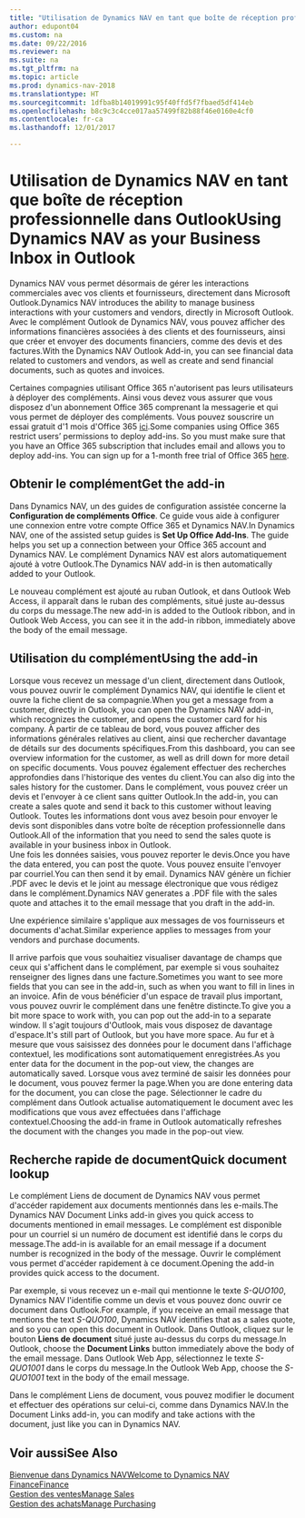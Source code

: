 ```yaml
---
title: "Utilisation de Dynamics NAV en tant que boîte de réception professionnelle dans Outlook"
author: edupont04
ms.custom: na
ms.date: 09/22/2016
ms.reviewer: na
ms.suite: na
ms.tgt_pltfrm: na
ms.topic: article
ms.prod: dynamics-nav-2018
ms.translationtype: HT
ms.sourcegitcommit: 1dfba8b14019991c95f40ffd5f7fbaed5df414eb
ms.openlocfilehash: b8c9c3c4cce017aa57499f82b88f46e0160e4cf0
ms.contentlocale: fr-ca
ms.lasthandoff: 12/01/2017

---
```


# <a name="using-dynamics-nav-as-your-business-inbox-in-outlook"></a><span data-ttu-id="76960-102">Utilisation de Dynamics NAV en tant que boîte de réception professionnelle dans Outlook</span><span class="sxs-lookup"><span data-stu-id="76960-102">Using Dynamics NAV as your Business Inbox in Outlook</span></span>
<span data-ttu-id="76960-103">Dynamics NAV vous permet désormais de gérer les interactions commerciales avec vos clients et fournisseurs, directement dans Microsoft Outlook.</span><span class="sxs-lookup"><span data-stu-id="76960-103">Dynamics NAV introduces the ability to manage business interactions with your customers and vendors, directly in Microsoft Outlook.</span></span> <span data-ttu-id="76960-104">Avec le complément Outlook de Dynamics NAV, vous pouvez afficher des informations financières associées à des clients et des fournisseurs, ainsi que créer et envoyer des documents financiers, comme des devis et des factures.</span><span class="sxs-lookup"><span data-stu-id="76960-104">With the Dynamics NAV Outlook Add-in, you can see financial data related to customers and vendors, as well as create and send financial documents, such as quotes and invoices.</span></span>  

<span data-ttu-id="76960-105">Certaines compagnies utilisant Office 365 n'autorisent pas leurs utilisateurs à déployer des compléments. Ainsi vous devez vous assurer que vous disposez d'un abonnement Office 365 comprenant la messagerie et qui vous permet de déployer des compléments. Vous pouvez souscrire un essai gratuit d'1 mois d'Office 365 [ici](https://products.office.com/try).</span><span class="sxs-lookup"><span data-stu-id="76960-105">Some companies using Office 365 restrict users’ permissions to deploy add-ins. So you must make sure that you have an Office 365 subscription that includes email and allows you to deploy add-ins. You can sign up for a 1-month free trial of Office 365 [here](https://products.office.com/try).</span></span>  

## <a name="get-the-add-in"></a><span data-ttu-id="76960-106">Obtenir le complément</span><span class="sxs-lookup"><span data-stu-id="76960-106">Get the add-in</span></span>
<span data-ttu-id="76960-107">Dans Dynamics NAV, un des guides de configuration assistée concerne la **Configuration de compléments Office**. Ce guide vous aide à configurer une connexion entre votre compte Office 365 et Dynamics NAV.</span><span class="sxs-lookup"><span data-stu-id="76960-107">In Dynamics NAV, one of the assisted setup guides is **Set Up Office Add-Ins**. The guide helps you  set up a connection between your Office 365 account and Dynamics NAV.</span></span> <span data-ttu-id="76960-108">Le complément Dynamics NAV est alors automatiquement ajouté à votre Outlook.</span><span class="sxs-lookup"><span data-stu-id="76960-108">The Dynamics NAV add-in is then automatically added to your Outlook.</span></span>  

<span data-ttu-id="76960-109">Le nouveau complément est ajouté au ruban Outlook, et dans Outlook Web Access, il apparaît dans le ruban des compléments, situé juste au-dessus du corps du message.</span><span class="sxs-lookup"><span data-stu-id="76960-109">The new add-in is added to the Outlook ribbon, and in Outlook Web Access, you can see it in the add-in ribbon, immediately above the body of the email message.</span></span>  

## <a name="using-the-add-in"></a><span data-ttu-id="76960-110">Utilisation du complément</span><span class="sxs-lookup"><span data-stu-id="76960-110">Using the add-in</span></span>
<span data-ttu-id="76960-111">Lorsque vous recevez un message d'un client, directement dans Outlook, vous pouvez ouvrir le complément Dynamics NAV, qui identifie le client et ouvre la fiche client de sa compagnie.</span><span class="sxs-lookup"><span data-stu-id="76960-111">When you get a message from a customer, directly in Outlook, you can open the Dynamics NAV add-in, which recognizes the customer, and opens the customer card for his company.</span></span> <span data-ttu-id="76960-112">À partir de ce tableau de bord, vous pouvez afficher des informations générales relatives au client, ainsi que rechercher davantage de détails sur des documents spécifiques.</span><span class="sxs-lookup"><span data-stu-id="76960-112">From this dashboard, you can see overview information for the customer, as well as drill down for more detail on specific documents.</span></span> <span data-ttu-id="76960-113">Vous pouvez également effectuer des recherches approfondies dans l'historique des ventes du client.</span><span class="sxs-lookup"><span data-stu-id="76960-113">You can also dig into the sales history for the customer.</span></span>
<span data-ttu-id="76960-114">Dans le complément, vous pouvez créer un devis et l'envoyer à ce client sans quitter Outlook.</span><span class="sxs-lookup"><span data-stu-id="76960-114">In the add-in, you can create a sales quote and send it back to this customer without leaving Outlook.</span></span> <span data-ttu-id="76960-115">Toutes les informations dont vous avez besoin pour envoyer le devis sont disponibles dans votre boîte de réception professionnelle dans Outlook.</span><span class="sxs-lookup"><span data-stu-id="76960-115">All of the information that you need to send the sales quote is available in your business inbox in Outlook.</span></span>  
<span data-ttu-id="76960-116">Une fois les données saisies, vous pouvez reporter le devis.</span><span class="sxs-lookup"><span data-stu-id="76960-116">Once you have the data entered, you can post the quote.</span></span> <span data-ttu-id="76960-117">Vous pouvez ensuite l'envoyer par courriel.</span><span class="sxs-lookup"><span data-stu-id="76960-117">You can then send it by email.</span></span> <span data-ttu-id="76960-118">Dynamics NAV génère un fichier .PDF avec le devis et le joint au message électronique que vous rédigez dans le complément.</span><span class="sxs-lookup"><span data-stu-id="76960-118">Dynamics NAV generates a .PDF file with the sales quote and attaches it to the email message that you draft in the add-in.</span></span>  

<span data-ttu-id="76960-119">Une expérience similaire s'applique aux messages de vos fournisseurs et documents d'achat.</span><span class="sxs-lookup"><span data-stu-id="76960-119">Similar experience applies to messages from your vendors and purchase documents.</span></span>  

<span data-ttu-id="76960-120">Il arrive parfois que vous souhaitiez visualiser davantage de champs que ceux qui s'affichent dans le complément, par exemple si vous souhaitez renseigner des lignes dans une facture.</span><span class="sxs-lookup"><span data-stu-id="76960-120">Sometimes you want to see more fields that you can see in the add-in, such as when you want to fill in lines in an invoice.</span></span> <span data-ttu-id="76960-121">Afin de vous bénéficier d'un espace de travail plus important, vous pouvez ouvrir le complément dans une fenêtre distincte.</span><span class="sxs-lookup"><span data-stu-id="76960-121">To give you a bit more space to work with, you can pop out the add-in to a separate window.</span></span> <span data-ttu-id="76960-122">Il s'agit toujours d'Outlook, mais vous disposez de davantage d'espace.</span><span class="sxs-lookup"><span data-stu-id="76960-122">It's still part of Outlook, but you have more space.</span></span> <span data-ttu-id="76960-123">Au fur et à mesure que vous saisissez des données pour le document dans l'affichage contextuel, les modifications sont automatiquement enregistrées.</span><span class="sxs-lookup"><span data-stu-id="76960-123">As you enter data for the document in the pop-out view, the changes are automatically saved.</span></span> <span data-ttu-id="76960-124">Lorsque vous avez terminé de saisir les données pour le document, vous pouvez fermer la page.</span><span class="sxs-lookup"><span data-stu-id="76960-124">When you are done entering data for the document, you can close the page.</span></span> <span data-ttu-id="76960-125">Sélectionner le cadre du complément dans Outlook actualise automatiquement le document avec les modifications que vous avez effectuées dans l'affichage contextuel.</span><span class="sxs-lookup"><span data-stu-id="76960-125">Choosing the add-in frame in Outlook automatically refreshes the document with the changes you made in the pop-out view.</span></span>  

## <a name="quick-document-lookup"></a><span data-ttu-id="76960-126">Recherche rapide de document</span><span class="sxs-lookup"><span data-stu-id="76960-126">Quick document lookup</span></span>
<span data-ttu-id="76960-127">Le complément Liens de document de Dynamics NAV vous permet d'accéder rapidement aux documents mentionnés dans les e-mails.</span><span class="sxs-lookup"><span data-stu-id="76960-127">The Dynamics NAV Document Links add-in gives you quick access to documents mentioned in email messages.</span></span> <span data-ttu-id="76960-128">Le complément est disponible pour un courriel si un numéro de document est identifié dans le corps du message.</span><span class="sxs-lookup"><span data-stu-id="76960-128">The add-in is available for an email message if a document number is recognized in the body of the message.</span></span> <span data-ttu-id="76960-129">Ouvrir le complément vous permet d'accéder rapidement à ce document.</span><span class="sxs-lookup"><span data-stu-id="76960-129">Opening the add-in provides quick access to the document.</span></span>  

<span data-ttu-id="76960-130">Par exemple, si vous recevez un e-mail qui mentionne le texte *S-QUO100*, Dynamics NAV l'identifie comme un devis et vous pouvez donc ouvrir ce document dans Outlook.</span><span class="sxs-lookup"><span data-stu-id="76960-130">For example, if you receive an email message that mentions the text *S-QUO100*, Dynamics NAV identifies that as a sales quote, and so you can open this document in Outlook.</span></span> <span data-ttu-id="76960-131">Dans Outlook, cliquez sur le bouton **Liens de document** situé juste au-dessus du corps du message.</span><span class="sxs-lookup"><span data-stu-id="76960-131">In Outlook, choose the **Document Links** button immediately above the body of the email message.</span></span> <span data-ttu-id="76960-132">Dans Outlook Web App, sélectionnez le texte *S-QUO1001* dans le corps du message.</span><span class="sxs-lookup"><span data-stu-id="76960-132">In the Outlook Web App, choose the *S-QUO1001* text in the body of the email message.</span></span>  

<span data-ttu-id="76960-133">Dans le complément Liens de document, vous pouvez modifier le document et effectuer des opérations sur celui-ci, comme dans Dynamics NAV.</span><span class="sxs-lookup"><span data-stu-id="76960-133">In the Document Links add-in, you can modify and take actions with the document, just like you can in Dynamics NAV.</span></span>

## <a name="see-also"></a><span data-ttu-id="76960-134">Voir aussi</span><span class="sxs-lookup"><span data-stu-id="76960-134">See Also</span></span>
[<span data-ttu-id="76960-135">Bienvenue dans Dynamics NAV</span><span class="sxs-lookup"><span data-stu-id="76960-135">Welcome to Dynamics NAV</span></span>](across-get-started.md)  
[<span data-ttu-id="76960-136">Finance</span><span class="sxs-lookup"><span data-stu-id="76960-136">Finance</span></span>](finance.md)  
[<span data-ttu-id="76960-137">Gestion des ventes</span><span class="sxs-lookup"><span data-stu-id="76960-137">Manage Sales</span></span>](sales-manage-sales.md)  
[<span data-ttu-id="76960-138">Gestion des achats</span><span class="sxs-lookup"><span data-stu-id="76960-138">Manage Purchasing</span></span>](purchasing-manage-purchasing.md)  


